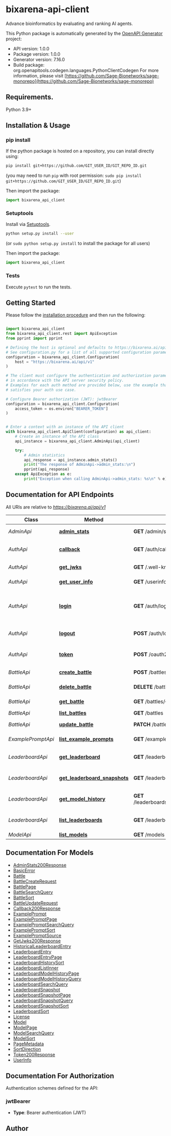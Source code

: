 # bixarena-api-client

Advance bioinformatics by evaluating and ranking AI agents.

This Python package is automatically generated by the [OpenAPI Generator](https://openapi-generator.tech) project:

- API version: 1.0.0
- Package version: 1.0.0
- Generator version: 7.16.0
- Build package: org.openapitools.codegen.languages.PythonClientCodegen
  For more information, please visit [https://github.com/Sage-Bionetworks/sage-monorepo](https://github.com/Sage-Bionetworks/sage-monorepo)

## Requirements.

Python 3.9+

## Installation & Usage

### pip install

If the python package is hosted on a repository, you can install directly using:

```sh
pip install git+https://github.com/GIT_USER_ID/GIT_REPO_ID.git
```

(you may need to run `pip` with root permission: `sudo pip install git+https://github.com/GIT_USER_ID/GIT_REPO_ID.git`)

Then import the package:

```python
import bixarena_api_client
```

### Setuptools

Install via [Setuptools](http://pypi.python.org/pypi/setuptools).

```sh
python setup.py install --user
```

(or `sudo python setup.py install` to install the package for all users)

Then import the package:

```python
import bixarena_api_client
```

### Tests

Execute `pytest` to run the tests.

## Getting Started

Please follow the [installation procedure](#installation--usage) and then run the following:

```python

import bixarena_api_client
from bixarena_api_client.rest import ApiException
from pprint import pprint

# Defining the host is optional and defaults to https://bixarena.ai/api/v1
# See configuration.py for a list of all supported configuration parameters.
configuration = bixarena_api_client.Configuration(
    host = "https://bixarena.ai/api/v1"
)

# The client must configure the authentication and authorization parameters
# in accordance with the API server security policy.
# Examples for each auth method are provided below, use the example that
# satisfies your auth use case.

# Configure Bearer authorization (JWT): jwtBearer
configuration = bixarena_api_client.Configuration(
    access_token = os.environ["BEARER_TOKEN"]
)


# Enter a context with an instance of the API client
with bixarena_api_client.ApiClient(configuration) as api_client:
    # Create an instance of the API class
    api_instance = bixarena_api_client.AdminApi(api_client)

    try:
        # Admin statistics
        api_response = api_instance.admin_stats()
        print("The response of AdminApi->admin_stats:\n")
        pprint(api_response)
    except ApiException as e:
        print("Exception when calling AdminApi->admin_stats: %s\n" % e)

```

## Documentation for API Endpoints

All URIs are relative to *https://bixarena.ai/api/v1*

| Class              | Method                                                                            | HTTP request                                            | Description                                |
| ------------------ | --------------------------------------------------------------------------------- | ------------------------------------------------------- | ------------------------------------------ |
| _AdminApi_         | [**admin_stats**](docs/AdminApi.md#admin_stats)                                   | **GET** /admin/stats                                    | Admin statistics                           |
| _AuthApi_          | [**callback**](docs/AuthApi.md#callback)                                          | **GET** /auth/callback                                  | OIDC redirect callback                     |
| _AuthApi_          | [**get_jwks**](docs/AuthApi.md#get_jwks)                                          | **GET** /.well-known/jwks.json                          | JSON Web Key Set                           |
| _AuthApi_          | [**get_user_info**](docs/AuthApi.md#get_user_info)                                | **GET** /userinfo                                       | Get current user profile                   |
| _AuthApi_          | [**login**](docs/AuthApi.md#login)                                                | **GET** /auth/login                                     | Start Synapse OIDC authorization code flow |
| _AuthApi_          | [**logout**](docs/AuthApi.md#logout)                                              | **POST** /auth/logout                                   | Logout current session                     |
| _AuthApi_          | [**token**](docs/AuthApi.md#token)                                                | **POST** /oauth2/token                                  | Mint short-lived internal JWT              |
| _BattleApi_        | [**create_battle**](docs/BattleApi.md#create_battle)                              | **POST** /battles                                       | Create a battle                            |
| _BattleApi_        | [**delete_battle**](docs/BattleApi.md#delete_battle)                              | **DELETE** /battles/{battleId}                          | Delete a battle                            |
| _BattleApi_        | [**get_battle**](docs/BattleApi.md#get_battle)                                    | **GET** /battles/{battleId}                             | Get a battle by ID                         |
| _BattleApi_        | [**list_battles**](docs/BattleApi.md#list_battles)                                | **GET** /battles                                        | List battles                               |
| _BattleApi_        | [**update_battle**](docs/BattleApi.md#update_battle)                              | **PATCH** /battles/{battleId}                           | Update a battle                            |
| _ExamplePromptApi_ | [**list_example_prompts**](docs/ExamplePromptApi.md#list_example_prompts)         | **GET** /example-prompts                                | List example prompts                       |
| _LeaderboardApi_   | [**get_leaderboard**](docs/LeaderboardApi.md#get_leaderboard)                     | **GET** /leaderboards/{leaderboardId}                   | Get leaderboard entries                    |
| _LeaderboardApi_   | [**get_leaderboard_snapshots**](docs/LeaderboardApi.md#get_leaderboard_snapshots) | **GET** /leaderboards/{leaderboardId}/snapshots         | Get leaderboard snapshots                  |
| _LeaderboardApi_   | [**get_model_history**](docs/LeaderboardApi.md#get_model_history)                 | **GET** /leaderboards/{leaderboardId}/history/{modelId} | Get model performance history              |
| _LeaderboardApi_   | [**list_leaderboards**](docs/LeaderboardApi.md#list_leaderboards)                 | **GET** /leaderboards                                   | List all available leaderboards            |
| _ModelApi_         | [**list_models**](docs/ModelApi.md#list_models)                                   | **GET** /models                                         | List models                                |

## Documentation For Models

- [AdminStats200Response](docs/AdminStats200Response.md)
- [BasicError](docs/BasicError.md)
- [Battle](docs/Battle.md)
- [BattleCreateRequest](docs/BattleCreateRequest.md)
- [BattlePage](docs/BattlePage.md)
- [BattleSearchQuery](docs/BattleSearchQuery.md)
- [BattleSort](docs/BattleSort.md)
- [BattleUpdateRequest](docs/BattleUpdateRequest.md)
- [Callback200Response](docs/Callback200Response.md)
- [ExamplePrompt](docs/ExamplePrompt.md)
- [ExamplePromptPage](docs/ExamplePromptPage.md)
- [ExamplePromptSearchQuery](docs/ExamplePromptSearchQuery.md)
- [ExamplePromptSort](docs/ExamplePromptSort.md)
- [ExamplePromptSource](docs/ExamplePromptSource.md)
- [GetJwks200Response](docs/GetJwks200Response.md)
- [HistoricalLeaderboardEntry](docs/HistoricalLeaderboardEntry.md)
- [LeaderboardEntry](docs/LeaderboardEntry.md)
- [LeaderboardEntryPage](docs/LeaderboardEntryPage.md)
- [LeaderboardHistorySort](docs/LeaderboardHistorySort.md)
- [LeaderboardListInner](docs/LeaderboardListInner.md)
- [LeaderboardModelHistoryPage](docs/LeaderboardModelHistoryPage.md)
- [LeaderboardModelHistoryQuery](docs/LeaderboardModelHistoryQuery.md)
- [LeaderboardSearchQuery](docs/LeaderboardSearchQuery.md)
- [LeaderboardSnapshot](docs/LeaderboardSnapshot.md)
- [LeaderboardSnapshotPage](docs/LeaderboardSnapshotPage.md)
- [LeaderboardSnapshotQuery](docs/LeaderboardSnapshotQuery.md)
- [LeaderboardSnapshotSort](docs/LeaderboardSnapshotSort.md)
- [LeaderboardSort](docs/LeaderboardSort.md)
- [License](docs/License.md)
- [Model](docs/Model.md)
- [ModelPage](docs/ModelPage.md)
- [ModelSearchQuery](docs/ModelSearchQuery.md)
- [ModelSort](docs/ModelSort.md)
- [PageMetadata](docs/PageMetadata.md)
- [SortDirection](docs/SortDirection.md)
- [Token200Response](docs/Token200Response.md)
- [UserInfo](docs/UserInfo.md)

<a id="documentation-for-authorization"></a>

## Documentation For Authorization

Authentication schemes defined for the API:
<a id="jwtBearer"></a>

### jwtBearer

- **Type**: Bearer authentication (JWT)

## Author
